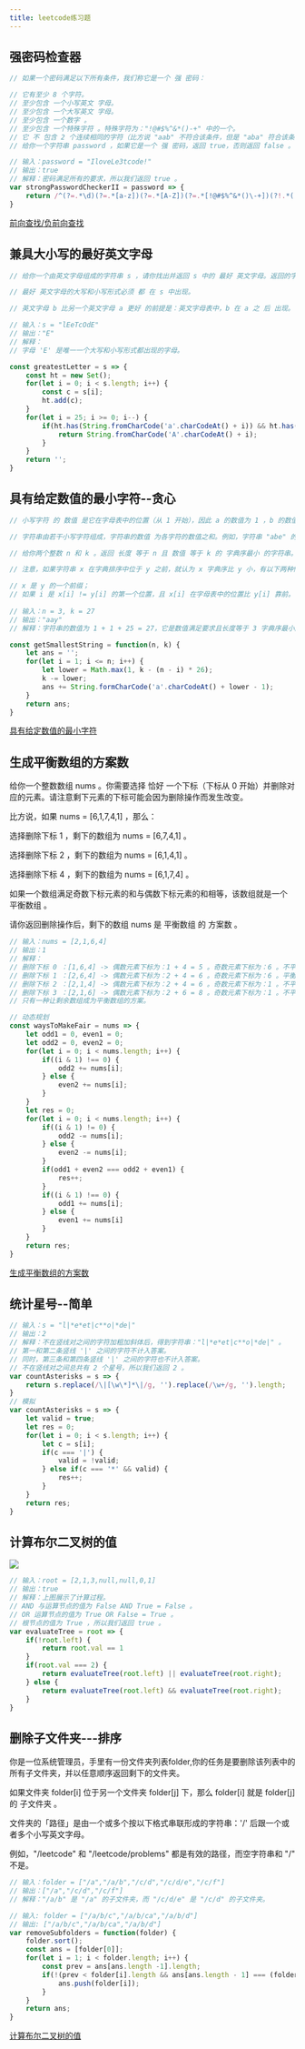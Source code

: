 ```yaml
---
title: leetcode练习题
---
```

## 强密码检查器
```js
// 如果一个密码满足以下所有条件，我们称它是一个 强 密码：

// 它有至少 8 个字符。
// 至少包含 一个小写英文 字母。
// 至少包含 一个大写英文 字母。
// 至少包含 一个数字 。
// 至少包含 一个特殊字符 。特殊字符为："!@#$%^&*()-+" 中的一个。
// 它 不 包含 2 个连续相同的字符（比方说 "aab" 不符合该条件，但是 "aba" 符合该条件）。
// 给你一个字符串 password ，如果它是一个 强 密码，返回 true，否则返回 false 。

// 输入：password = "IloveLe3tcode!"
// 输出：true
// 解释：密码满足所有的要求，所以我们返回 true 。
var strongPasswordCheckerII = password => {
    return /^(?=.*\d)(?=.*[a-z])(?=.*[A-Z])(?=.*[!@#$%^&*()\-+])(?!.*(.)\1+).{8,}$/.test(password)
}
```
[前向查找/负前向查找](/front-end/JavaScript/a-exgrep1.html#子表达式)

## 兼具大小写的最好英文字母
```js
// 给你一个由英文字母组成的字符串 s ，请你找出并返回 s 中的 最好 英文字母。返回的字母必须为大写形式。如果不存在满足条件的字母，则返回一个空字符串。

// 最好 英文字母的大写和小写形式必须 都 在 s 中出现。

// 英文字母 b 比另一个英文字母 a 更好 的前提是：英文字母表中，b 在 a 之 后 出现。

// 输入：s = "lEeTcOdE"
// 输出："E"
// 解释：
// 字母 'E' 是唯一一个大写和小写形式都出现的字母。

const greatestLetter = s => {
    const ht = new Set();
    for(let i = 0; i < s.length; i++) {
        const c = s[i];
        ht.add(c);
    }
    for(let i = 25; i >= 0; i--) {
        if(ht.has(String.fromCharCode('a'.charCodeAt() + i)) && ht.has(String.fromCharCode('A'.charCodeAt() + i))) {
            return String.fromCharCode('A'.charCodeAt() + i);
        }
    }
    return '';
}
```
## 具有给定数值的最小字符--贪心
```js
// 小写字符 的 数值 是它在字母表中的位置（从 1 开始），因此 a 的数值为 1 ，b 的数值为 2 ，c 的数值为 3 ，以此类推。

// 字符串由若干小写字符组成，字符串的数值 为各字符的数值之和。例如，字符串 "abe" 的数值等于 1 + 2 + 5 = 8 。

// 给你两个整数 n 和 k 。返回 长度 等于 n 且 数值 等于 k 的 字典序最小 的字符串。

// 注意，如果字符串 x 在字典排序中位于 y 之前，就认为 x 字典序比 y 小，有以下两种情况：

// x 是 y 的一个前缀；
// 如果 i 是 x[i] != y[i] 的第一个位置，且 x[i] 在字母表中的位置比 y[i] 靠前。
 
// 输入：n = 3, k = 27
// 输出："aay"
// 解释：字符串的数值为 1 + 1 + 25 = 27，它是数值满足要求且长度等于 3 字典序最小的字符串。

const getSmallestString = function(n, k) {
    let ans = '';
    for(let i = 1; i <= n; i++) {
        let lower = Math.max(1, k - (n - i) * 26);
        k -= lower;
        ans += String.formCharCode('a'.charCodeAt() + lower - 1);
    }
    return ans;
}
```
[具有给定数值的最小字符](https://leetcode.cn/problems/smallest-string-with-a-given-numeric-value/description/)

## 生成平衡数组的方案数
给你一个整数数组 nums 。你需要选择 恰好 一个下标（下标从 0 开始）并删除对应的元素。请注意剩下元素的下标可能会因为删除操作而发生改变。

比方说，如果 nums = [6,1,7,4,1] ，那么：

选择删除下标 1 ，剩下的数组为 nums = [6,7,4,1] 。

选择删除下标 2 ，剩下的数组为 nums = [6,1,4,1] 。

选择删除下标 4 ，剩下的数组为 nums = [6,1,7,4] 。

如果一个数组满足奇数下标元素的和与偶数下标元素的和相等，该数组就是一个 平衡数组 。

请你返回删除操作后，剩下的数组 nums 是 平衡数组 的 方案数 。
```js
// 输入：nums = [2,1,6,4]
// 输出：1
// 解释：
// 删除下标 0 ：[1,6,4] -> 偶数元素下标为：1 + 4 = 5 。奇数元素下标为：6 。不平衡。
// 删除下标 1 ：[2,6,4] -> 偶数元素下标为：2 + 4 = 6 。奇数元素下标为：6 。平衡。
// 删除下标 2 ：[2,1,4] -> 偶数元素下标为：2 + 4 = 6 。奇数元素下标为：1 。不平衡。
// 删除下标 3 ：[2,1,6] -> 偶数元素下标为：2 + 6 = 8 。奇数元素下标为：1 。不平衡。
// 只有一种让剩余数组成为平衡数组的方案。

// 动态规划
const waysToMakeFair = nums => {
    let odd1 = 0, even1 = 0;
    let odd2 = 0, even2 = 0;
    for(let i = 0; i < nums.length; i++) {
        if((i & 1) !== 0) {
            odd2 += nums[i];
        } else {
            even2 += nums[i];
        }
    }
    let res = 0;
    for(let i = 0; i < nums.length; i++) {
        if((i & 1) != 0) {
            odd2 -= nums[i];
        } else {
            even2 -= nums[i];
        }
        if(odd1 + even2 === odd2 + even1) {
            res++;
        }
        if((i & 1) !== 0) {
            odd1 += nums[i];
        } else {
            even1 += nums[i]
        }
    }
    return res;
}
```
[生成平衡数组的方案数](https://leetcode.cn/problems/ways-to-make-a-fair-array/description/?languageTags=javascript)

## 统计星号--简单
```js
// 输入：s = "l|*e*et|c**o|*de|"
// 输出：2
// 解释：不在竖线对之间的字符加粗加斜体后，得到字符串："l|*e*et|c**o|*de|" 。
// 第一和第二条竖线 '|' 之间的字符不计入答案。
// 同时，第三条和第四条竖线 '|' 之间的字符也不计入答案。
// 不在竖线对之间总共有 2 个星号，所以我们返回 2 。
var countAsterisks = s => {
    return s.replace(/\|[\w\*]*\|/g, '').replace(/\w+/g, '').length;
}
// 模拟
var countAsterisks = s => {
    let valid = true;
    let res = 0;
    for(let i = 0; i < s.length; i++) {
        let c = s[i];
        if(c === '|') {
            valid = !valid;
        } else if(c === '*' && valid) {
            res++;
        }
    }
    return res;
}
```

## 计算布尔二叉树的值
![](./images/1675697680969.jpg)
```js
// 输入：root = [2,1,3,null,null,0,1]
// 输出：true
// 解释：上图展示了计算过程。
// AND 与运算节点的值为 False AND True = False 。
// OR 运算节点的值为 True OR False = True 。
// 根节点的值为 True ，所以我们返回 true 。
var evaluateTree = root => {
    if(!root.left) {
        return root.val == 1
    }
    if(root.val === 2) {
        return evaluateTree(root.left) || evaluateTree(root.right);
    } else {
        return evaluateTree(root.left) && evaluateTree(root.right);
    }
}
```
## 删除子文件夹---排序
你是一位系统管理员，手里有一份文件夹列表folder,你的任务是要删除该列表中的所有子文件夹，并以任意顺序返回剩下的文件夹。

如果文件夹 folder[i] 位于另一个文件夹 folder[j] 下，那么 folder[i] 就是 folder[j] 的 子文件夹 。

文件夹的「路径」是由一个或多个按以下格式串联形成的字符串：'/' 后跟一个或者多个小写英文字母。

例如，"/leetcode" 和 "/leetcode/problems" 都是有效的路径，而空字符串和 "/" 不是。
```js
// 输入：folder = ["/a","/a/b","/c/d","/c/d/e","/c/f"]
// 输出：["/a","/c/d","/c/f"]
// 解释："/a/b" 是 "/a" 的子文件夹，而 "/c/d/e" 是 "/c/d" 的子文件夹。

// 输入: folder = ["/a/b/c","/a/b/ca","/a/b/d"]
// 输出: ["/a/b/c","/a/b/ca","/a/b/d"]
var removeSubfolders = function(folder) {
    folder.sort();
    const ans = [folder[0]];
    for(let i = 1; i < folder.length; i++) {
        const prev = ans[ans.length -1].length;
        if(!(prev < folder[i].length && ans[ans.length - 1] === (folder[i].substring(0, prev)) && folder[i].charAt(prev) === '/')) {
            ans.push(folder[i]);
        }
    }
    return ans;
}
```


[计算布尔二叉树的值](https://leetcode.cn/problems/evaluate-boolean-binary-tree/description/?languageTags=javascript)